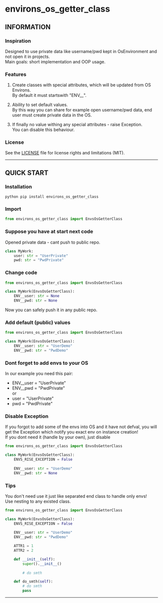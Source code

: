 # environs_os_getter_class

## INFORMATION

### Inspiration
Designed to use private data like username/pwd kept in OsEnvironment and not open it in projects.  
Main goals: short implementation and OOP usage.


### Features
1. Create classes with special attributes, which will be updated from OS Environs.  
By default it must startswith "ENV__".

2. Ability to set default values.  
By this way you can share for example open username/pwd data, end user must create private data in the OS.

3. If finally no value withing any special attributes - raise Exception.  
You can disable this behaviour.


### License

See the [LICENSE](LICENSE.md) file for license rights and limitations (MIT).


***
## QUICK START

### Installation
```commandline
python pip install environs_os_getter_class
```

### Import
```python
from environs_os_getter_class import EnvsOsGetterClass
```

### Suppose you have at start next code
Opened private data - cant push to public repo.
```python
class MyWork:
    user: str = "UserPrivate"
    pwd: str = "PwdPrivate"
```

### Change code
```python
from environs_os_getter_class import EnvsOsGetterClass

class MyWork(EnvsOsGetterClass):
    ENV__user: str = None
    ENV__pwd: str = None
```
Now you can safely push it in any public repo.


### Add default (public) values
```python
from environs_os_getter_class import EnvsOsGetterClass

class MyWork(EnvsOsGetterClass):
    ENV__user: str = "UserDemo"
    ENV__pwd: str = "PwdDemo"
```

### Dont forget to add envs to your OS
In our example you need this pair:
* ENV__user = "UserPrivate"
* ENV__pwd = "PwdPrivate"  
or
* user = "UserPrivate"
* pwd = "PwdPrivate"  


### Disable Exception
If you forgot to add some of the envs into OS and it have not defval, you will get the Exception which notify you exact env on instance creation!  
If you dont need it (handle by your own), just disable
```python
from environs_os_getter_class import EnvsOsGetterClass

class MyWork(EnvsOsGetterClass):
    ENVS_RISE_EXCEPTION = False
    
    ENV__user: str = "UserDemo"
    ENV__pwd: str = None
```


### Tips
You don't need use it just like separated end class to handle only envs!  
Use nesting to any existed class.

```python
from environs_os_getter_class import EnvsOsGetterClass

class MyWork(EnvsOsGetterClass):
    ENVS_RISE_EXCEPTION = False
    
    ENV__user: str = "UserDemo"
    ENV__pwd: str = "PwdDemo"

    ATTR1 = 1
    ATTR2 = 2

    def __init__(self):
        super().__init__()
        
        # do smth

    def do_smth(self):
        # do smth
        pass
```
***